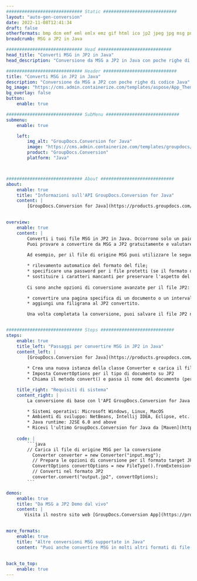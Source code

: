 ```yaml
---
############################# Static ############################
layout: "auto-gen-conversion"
date: 2022-11-08T12:41:34
draft: false
otherformats: bmp dcm emf eml emlx emz gif html ico jp2 jpeg jpg msg png psb psd svg svgz tga tif tiff webp wmf wmz
breadcrumb: MSG a JP2 in Java

############################# Head ############################
head_title: "Converti MSG in JP2 in Java"
head_description: "Conversione da MSG a JP2 in Java con poche righe di codice. Converti oltre 160 formati di file utilizzando l'API di conversione dei documenti GroupDocs per Java"

############################# Header ############################
title: "Converti MSG in JP2 in Java"
description: "Conversione da MSG a JP2 con poche righe di codice Java"
bg_image: "https://cms.admin.containerize.com/templates/aspose/App_Themes/V3/images/bg/header1.png"
bg_overlay: false
button:
    enable: true

############################# SubMenu ############################
submenu:
    enable: true

    left:
        img_alt: "GroupDocs.Conversion for Java"
        image: "https://cms.admin.containerize.com/templates/groupdocs/images/product-logos/90x90-noborder/groupdocs-conversion-java.png"
        product: "GroupDocs.Conversion"
        platform: "Java"



############################# About ############################
about:
    enable: true
    title: "Informazioni sull'API GroupDocs.Conversion for Java"
    content: |
        [GroupDocs.Conversion for Java](https://products.groupdocs.com/conversion/java/) è un'API di conversione di formati di file avanzata per la conversione tra formati di immagini e documenti popolari come Microsoft Office, OpenDocument, PDF, HTML, e-mail, CAD. e molto altro ancora con poche righe di codice. L'API nativa rileva automaticamente i formati dei documenti originali e offre molte opzioni per personalizzare i documenti convertiti. Insieme alla funzione di estrazione delle informazioni da un documento, supporta anche la memorizzazione nella cache dei risultati della conversione sul disco locale per impostazione predefinita. Tuttavia, qualsiasi tipo di archiviazione della cache può essere supportato implementando le interfacce appropriate: Amazon S3, Dropbox, Google Drive, Windows Azure, Reddis o qualsiasi altro.
    

overview:
    enable: true
    content: |
        Converti i tuoi file MSG in JP2 in Java. Occorrono solo un paio di righe di codice Java su qualsiasi piattaforma di tua scelta, come Windows, Linux, macOS.
        Puoi provare a convertire da MSG a JP2 gratuitamente e valutare la qualità dei risultati della conversione. Insieme a semplici script di conversione file, puoi provare opzioni più sofisticate per caricare il file sorgente MSG e memorizzare l'output JP2. 
        
        Ad esempio, per il file di origine MSG puoi utilizzare le seguenti opzioni di caricamento:

        * rilevamento automatico del formato del file;
        * specificare una password per i file protetti (se il formato del file lo supporta);
        * sostituire i caratteri mancanti per preservare l'aspetto del documento.
        
        Ci sono anche opzioni di conversione avanzate per il file JP2:

        * convertire una pagina specifica di un documento o un intervallo di pagine;
        * aggiungi una filigrana al JP2 convertito.

        Una volta completata la conversione, puoi salvare il file JP2 nel tuo percorso file locale o in qualsiasi archivio di terze parti come FTP, Amazon S3, Google Drive, Dropbox ecc. Nota: per convertire MSG a JP2, non è necessario installare alcun software aggiuntivo, come MS Office, Open Office, Adobe Acrobat Reader ecc.


############################# Steps ############################
steps:
    enable: true
    title_left: "Passaggi per convertire MSG in JP2 in Java"
    content_left: |
        [GroupDocs.Conversion for Java](https://products.groupdocs.com/conversion/java/) consente agli sviluppatori di convertire facilmente il file MSG in JP2 con poche righe di codice.
        
        * Crea una nuova istanza della classe Converter e carica il file MSG con il percorso completo
        * Imposta ConvertOptions per il tipo di documento su JP2
        * Chiama il metodo convert() e passa il nome del documento (percorso completo) e il formato (JP2) come parametro

    title_right: "Requisiti di sistema"
    content_right: |
        La conversione di base con l'API GroupDocs.Conversion for Java può essere eseguita con poche righe di codice. Le nostre API sono supportate su tutte le principali piattaforme e sistemi operativi. Prima di eseguire il codice seguente, assicurati di avere i seguenti prerequisiti installati sul tuo sistema.

        * Sistemi operativi: Microsoft Windows, Linux, MacOS
        * Ambienti di sviluppo: NetBeans, Intellij IDEA, Eclipse, etc.
        * Java runtime: J2SE 6.0 and above
        * Ricevi l'ultimo GroupDocs.Conversion for Java da [Maven](https://repository.groupdocs.com/webapp/#/artifacts/browse/tree/General/repo/com/groupdocs/groupdocs-conversion)
         
    code: |
        ```java    
        // Carica il file di origine MSG per la conversione
          Converter converter = new Converter("input.msg");
          // Prepara le opzioni di conversione per il formato target JP2
          ConvertOptions convertOptions = new FileType().fromExtension("jp2").getConvertOptions();
          // Converti nel formato JP2
          converter.convert("output.jp2", convertOptions);
        ```

demos:
    enable: true
    title: "Da MSG a JP2 Demo dal vivo"
    content: |
       Visita il nostro sito web [GroupDocs.Conversion App](https://products.groupdocs.app/conversion/family) e prova subito la conversione da MSG a JP2. La demo gratuita ha i seguenti vantaggi
          

more_formats:
    enable: true
    title: "Altre conversioni MSG supportate in Java"
    content: "Puoi anche convertire MSG in molti altri formati di file. Si prega di consultare l'elenco di seguito."
       
       
back_to_top:
    enable: true
---
```

